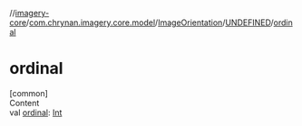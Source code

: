 //[imagery-core](../../../../index.md)/[com.chrynan.imagery.core.model](../../index.md)/[ImageOrientation](../index.md)/[UNDEFINED](index.md)/[ordinal](ordinal.md)



# ordinal  
[common]  
Content  
val [ordinal](ordinal.md): [Int](https://kotlinlang.org/api/latest/jvm/stdlib/kotlin/-int/index.html)  



